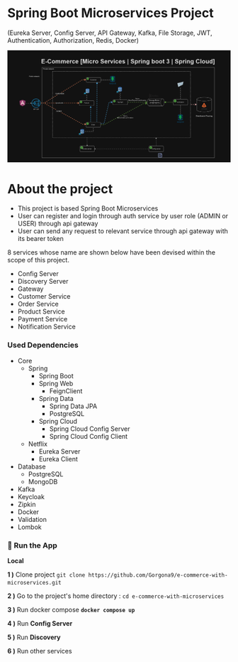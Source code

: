 # Spring Boot Microservices Project
(Eureka Server, Config Server, API Gateway, Kafka, File Storage, JWT, Authentication, Authorization, Redis, Docker)

<img src ="resources/screenshot.png" alt="architecture">


# About the project

<ul style="list-style-type:disc">
  <li>This project is based Spring Boot Microservices</li>
  <li>User can register and login through auth service by user role (ADMIN or USER) through api gateway</li>
  <li>User can send any request to relevant service through api gateway with its bearer token</li>
</ul>

8 services whose name are shown below have been devised within the scope of this project.

- Config Server
- Discovery Server
- Gateway
- Customer Service
- Order Service
- Product Service
- Payment Service
- Notification Service


### Used Dependencies

* Core
    * Spring
        * Spring Boot
        * Spring Web
            * FeignClient
        * Spring Data
            * Spring Data JPA
            * PostgreSQL
        * Spring Cloud
            * Spring Cloud Config Server
            * Spring Cloud Config Client
    * Netflix
        * Eureka Server
        * Eureka Client
* Database
    * PostgreSQL
    * MongoDB
* Kafka
* Keycloak
* Zipkin
* Docker
* Validation
* Lombok

### 🔨 Run the App

<b>Local</b>

<b>1 )</b> Clone project `git clone https://github.com/Gorgona9/e-commerce-with-microservices.git`

<b>2 )</b> Go to the project's home directory :  `cd e-commerce-with-microservices`

<b>3 )</b> Run docker compose <b>`docker compose up`</b></b>

<b>4 )</b> Run <b>Config Server</b>

<b>5 )</b> Run <b>Discovery</b>

<b>6 )</b> Run other services
